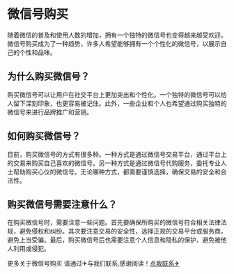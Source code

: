 # 微信号购买

随着微信的普及和使用人数的增加，拥有一个独特的微信号也变得越来越受欢迎。微信号购买成为了一种趋势，许多人希望能够拥有一个个性化的微信号，以展示自己的个性和品味。

## 为什么购买微信号？

购买微信号可以让用户在社交平台上更加突出和个性化。一个独特的微信号可以给人留下深刻印象，也更容易被记住。此外，一些企业和个人也希望通过购买独特的微信号来进行品牌推广和营销。

## 如何购买微信号？

目前，购买微信号的方式有很多种。一种方式是通过微信号交易平台，通过平台上的交易来购买自己喜欢的微信号。另一种方式是通过微信号代购服务，委托专业人士帮助购买心仪的微信号。无论哪种方式，都需要谨慎选择，确保交易的安全和合法性。

## 购买微信号需要注意什么？

在购买微信号时，需要注意一些问题。首先要确保所购买的微信号符合相关法律法规，避免侵权和纠纷。其次要注意交易的安全性，选择正规的交易平台或服务商，避免上当受骗。最后，购买微信号后也需要注意个人信息和隐私的保护，避免被他人利用或侵犯。

更多关于微信号购买 请通过✈与我们联系,感谢阅读！[点我联系✈](https://www.G208.com)